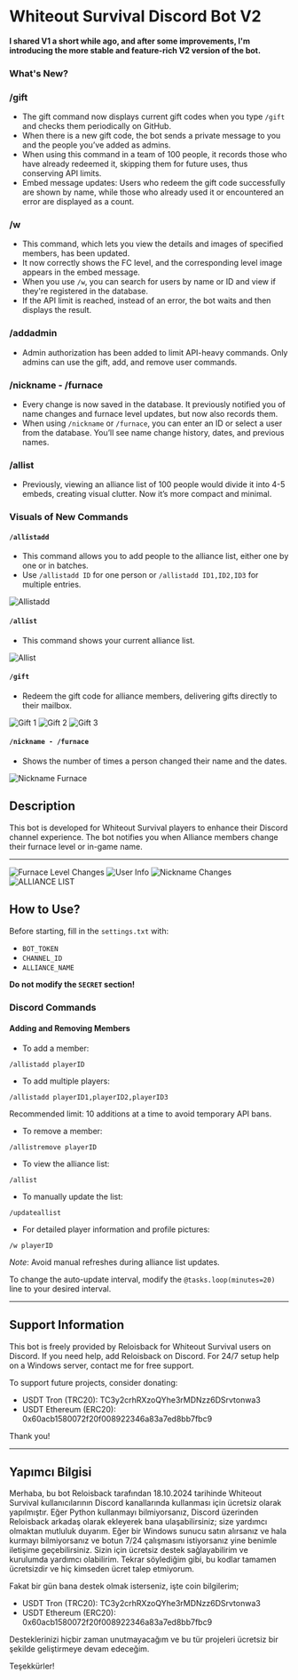 
# Whiteout Survival Discord Bot V2

**I shared V1 a short while ago, and after some improvements, I'm introducing the more stable and feature-rich V2 version of the bot.**

### What's New?

### **/gift**
* The gift command now displays current gift codes when you type `/gift` and checks them periodically on GitHub.
* When there is a new gift code, the bot sends a private message to you and the people you’ve added as admins.
* When using this command in a team of 100 people, it records those who have already redeemed it, skipping them for future uses, thus conserving API limits.
* Embed message updates: Users who redeem the gift code successfully are shown by name, while those who already used it or encountered an error are displayed as a count.

### **/w**
* This command, which lets you view the details and images of specified members, has been updated.
* It now correctly shows the FC level, and the corresponding level image appears in the embed message.
* When you use `/w`, you can search for users by name or ID and view if they're registered in the database.
* If the API limit is reached, instead of an error, the bot waits and then displays the result.

### **/addadmin**
* Admin authorization has been added to limit API-heavy commands. Only admins can use the gift, add, and remove user commands.

### **/nickname - /furnace**
* Every change is now saved in the database. It previously notified you of name changes and furnace level updates, but now also records them.
* When using `/nickname` or `/furnace`, you can enter an ID or select a user from the database. You’ll see name change history, dates, and previous names.

### **/allist**
* Previously, viewing an alliance list of 100 people would divide it into 4-5 embeds, creating visual clutter. Now it’s more compact and minimal.

### Visuals of New Commands

#### **`/allistadd`**
* This command allows you to add people to the alliance list, either one by one or in batches.
* Use `/allistadd ID` for one person or `/allistadd ID1,ID2,ID3` for multiple entries.

![Allistadd](https://github.com/Reloisback/test/blob/main/allistadd.png?raw=true)

#### **`/allist`**
* This command shows your current alliance list.

![Allist](https://github.com/Reloisback/test/blob/main/allist.png?raw=true)

#### **`/gift`**
* Redeem the gift code for alliance members, delivering gifts directly to their mailbox.

![Gift 1](https://github.com/Reloisback/test/blob/main/gift1.png?raw=true)
![Gift 2](https://github.com/Reloisback/test/blob/main/gift2.png?raw=true)
![Gift 3](https://github.com/Reloisback/test/blob/main/gift3.png?raw=true)

#### **`/nickname - /furnace`**
* Shows the number of times a person changed their name and the dates.

![Nickname Furnace](https://github.com/Reloisback/test/blob/main/nicknamefurnace.png?raw=true)

## Description

This bot is developed for Whiteout Survival players to enhance their Discord channel experience.
The bot notifies you when Alliance members change their furnace level or in-game name.

---
![Furnace Level Changes](https://serioyun.com/gif/1.png)
![User Info](https://serioyun.com/gif/2.png)
![Nickname Changes](https://serioyun.com/gif/3.png)
![ALLIANCE LIST](https://serioyun.com/gif/4.png)

## How to Use?

Before starting, fill in the `settings.txt` with:
- `BOT_TOKEN` 
- `CHANNEL_ID` 
- `ALLIANCE_NAME`

**Do not modify the `SECRET` section!**

### Discord Commands

#### Adding and Removing Members

- To add a member:
```
/allistadd playerID
```

- To add multiple players:
```
/allistadd playerID1,playerID2,playerID3
```
Recommended limit: 10 additions at a time to avoid temporary API bans.

- To remove a member:
```
/allistremove playerID
```

- To view the alliance list:
```
/allist
```

- To manually update the list:
```
/updateallist
```

- For detailed player information and profile pictures:
```
/w playerID
```

*Note*: Avoid manual refreshes during alliance list updates.

To change the auto-update interval, modify the `@tasks.loop(minutes=20)` line to your desired interval.

---

## Support Information

This bot is freely provided by Reloisback for Whiteout Survival users on Discord.
If you need help, add Reloisback on Discord. For 24/7 setup help on a Windows server, contact me for free support.

To support future projects, consider donating:
- USDT Tron (TRC20): TC3y2crhRXzoQYhe3rMDNzz6DSrvtonwa3
- USDT Ethereum (ERC20): 0x60acb1580072f20f008922346a83a7ed8bb7fbc9

Thank you!


---

## Yapımcı Bilgisi

Merhaba, bu bot Reloisback tarafından 18.10.2024 tarihinde Whiteout Survival kullanıcılarının Discord kanallarında kullanması için ücretsiz olarak yapılmıştır.
Eğer Python kullanmayı bilmiyorsanız, Discord üzerinden Reloisback arkadaş olarak ekleyerek bana ulaşabilirsiniz; size yardımcı olmaktan mutluluk duyarım.
Eğer bir Windows sunucu satın alırsanız ve hala kurmayı bilmiyorsanız ve botun 7/24 çalışmasını istiyorsanız yine benimle iletişime geçebilirsiniz. Sizin için ücretsiz destek sağlayabilirim ve kurulumda yardımcı olabilirim.
Tekrar söylediğim gibi, bu kodlar tamamen ücretsizdir ve hiç kimseden ücret talep etmiyorum.

Fakat bir gün bana destek olmak isterseniz, işte coin bilgilerim;
- USDT Tron (TRC20): TC3y2crhRXzoQYhe3rMDNzz6DSrvtonwa3
- USDT Ethereum (ERC20): 0x60acb1580072f20f008922346a83a7ed8bb7fbc9

Desteklerinizi hiçbir zaman unutmayacağım ve bu tür projeleri ücretsiz bir şekilde geliştirmeye devam edeceğim.

Teşekkürler!
